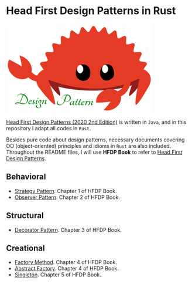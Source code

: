 # Head First Design Patterns in Rust

![rust](rust.png)

[Head First Design Patterns (2020 2nd Edition)](https://github.com/bethrobson/Head-First-Design-Patterns) is written in `Java`, and in this repository I adapt all codes in `Rust`.

Besides pure code about design patterns, necessary documents covering OO (object-oriented) principles and idioms in `Rust` are also included. Throughout the README files, I will use **HFDP Book** to refer to [Head First Design Patterns](https://www.amazon.com/Head-First-Design-Patterns-Object-Oriented/dp/149207800X).

## Behavioral
- [Strategy Pattern](behavioral/strategy). Chapter 1 of HFDP Book.
- [Observer Pattern](behavioral/observer). Chapter 2 of HFDP Book.

## Structural
- [Decorator Pattern](structural/decorator). Chapter 3 of HFDP Book.

## Creational
- [Factory Method](creational/factory). Chapter 4 of HFDP Book.
- [Abstract Factory](creational/factory). Chapter 4 of HFDP Book.
- [Singleton](creational/singleton). Chapter 5 of HFDP Book. 
